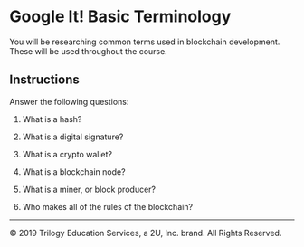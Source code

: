 # Google It! Basic Terminology

You will be researching common terms used in blockchain development. These will be used throughout the course.

## Instructions

Answer the following questions:

1. What is a hash?

2. What is a digital signature?

3. What is a crypto wallet?

4. What is a blockchain node?

5. What is a miner, or block producer?

6. Who makes all of the rules of the blockchain?

---

© 2019 Trilogy Education Services, a 2U, Inc. brand. All Rights Reserved.
